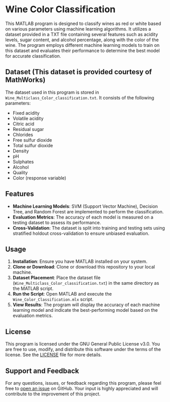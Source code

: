 # Wine Color Classification 

This MATLAB program is designed to classify wines as red or white based on various parameters using machine learning algorithms. It utilizes a dataset provided in a TXT file containing several features such as acidity levels, sugar content, and alcohol percentage, along with the color of the wine. The program employs different machine learning models to train on this dataset and evaluates their performance to determine the best model for accurate classification.

## Dataset (This dataset is provided courtesy of MathWorks)
The dataset used in this program is stored in `Wine_Multiclass_Color_classification.txt`. It consists of the following parameters:
- Fixed acidity
- Volatile acidity
- Citric acid
- Residual sugar
- Chlorides
- Free sulfur dioxide
- Total sulfur dioxide
- Density
- pH
- Sulphates
- Alcohol
- Quality
- Color (response variable)

## Features
- **Machine Learning Models**: SVM (Support Vector Machine), Decision Tree, and Random Forest are implemented to perform the classification.
- **Evaluation Metrics**: The accuracy of each model is measured on a testing dataset to assess its performance.
- **Cross-Validation**: The dataset is split into training and testing sets using stratified holdout cross-validation to ensure unbiased evaluation.

## Usage
1. **Installation**: Ensure you have MATLAB installed on your system.
2. **Clone or Download**: Clone or download this repository to your local machine.
3. **Dataset Placement**: Place the dataset file (`Wine_Multiclass_Color_classification.txt`) in the same directory as the MATLAB script.
4. **Run the Script**: Open MATLAB and execute the `Wine_Color_Classification.mlx` script.
5. **View Results**: The program will display the accuracy of each machine learning model and indicate the best-performing model based on the evaluation metrics.

## License
This program is licensed under the GNU General Public License v3.0. You are free to use, modify, and distribute this software under the terms of the license. See the [LICENSE](LICENSE) file for more details.

## Support and Feedback
For any questions, issues, or feedback regarding this program, please feel free to [open an issue](https://github.com/prabakaranauc/MATLAB_Machine-Learning_ML/issues) on GitHub. Your input is highly appreciated and will contribute to the improvement of this project.
